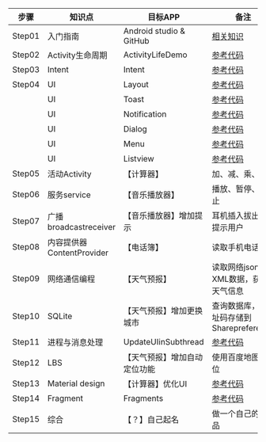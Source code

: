 步骤 | 知识点 | 目标APP | 备注
----- | ----- | ----- | -----
Step01 | 入门指南  | Android studio & GitHub | [相关知识](https://github.com/HBU/AndroidDemo/tree/master/chapter01)
Step02 | Activity生命周期  | ActivityLifeDemo | [参考代码](https://github.com/HBU/AndroidDemo/tree/master/chapter04/ActivityLifeDemo)
Step03 | Intent  | Intent | [参考代码](https://github.com/HBU/AndroidDemo/tree/master/chapter04/Intent)
Step04 | UI  | Layout | [参考代码](https://github.com/HBU/AndroidDemo/tree/master/chapter05)
       | UI  | Toast   | [参考代码](https://github.com/HBU/AndroidDemo/tree/master/chapter05)
       | UI  | Notification  | [参考代码](https://github.com/HBU/AndroidDemo/tree/master/chapter05)
       | UI  | Dialog    | [参考代码](https://github.com/HBU/AndroidDemo/tree/master/chapter05)
       | UI  | Menu   | [参考代码](https://github.com/HBU/AndroidDemo/tree/master/chapter05)
       | UI  | Listview | [参考代码](https://github.com/HBU/AndroidDemo/tree/master/chapter05)      
Step05 | 活动Activity | 【计算器】 | 加、减、乘、除
Step06 | 服务service     | 【音乐播放器】 | 播放、暂停、停止
Step07 | 广播broadcastreceiver| 【音乐播放器】增加提示 | 耳机插入拔出，提示用户
Step08 | 内容提供器ContentProvider | 【电话簿】 | 读取手机电话簿
Step09 | 网络通信编程 | 【天气预报】 | 读取网络json或XML数据，获取天气信息
Step10 | SQLite   | 【天气预报】增加更换城市 |  查询数据库，地址码存储到Sharepreference
Step11 | 进程与消息处理|  UpdateUIinSubthread | [参考代码](https://github.com/HBU/AndroidDemo/tree/master/chapter10/UpdateUIinSubthread)
Step12 | LBS      | 【天气预报】增加自动定位功能  | 使用百度地图定位
Step13 | Material design | 【计算器】优化UI | [参考代码](https://github.com/HBU/AndroidLearning/tree/master/MyCalculator)
Step14 | Fragment | Fragments | [参考代码](https://github.com/HBU/AndroidDemo/tree/master/chapter04)
Step15 | 综合 | 【？】自己起名 | 做一个自己的作品
